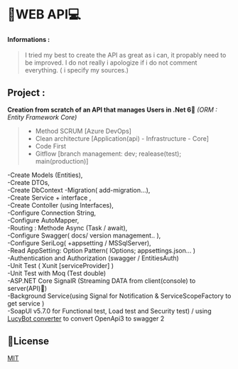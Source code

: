 # 📡WEB API💻

#### Informations :
> I tried my best to create the API as great as i can, it propably need
> to be improved. I do not really i apologize if i do not comment everything.
> ( i specify my sources.)

## Project :

**Creation from scratch of an API that manages Users in .Net 6🚀** 
*(ORM : Entity Framework Core)*

> -   Method SCRUM [Azure DevOps]
> -   Clean architecture [Application(api) - Infrastructure - Core]
> -   Code First
> -   Gitflow [branch management: dev; realease(test); main(production)]

-Create Models (Entities),  
-Create DTOs,  
-Create DbContext
-Migration( add-migration…),  
-Create Service + interface ,  
-Create Contoller (using Interfaces),  
-Configure Connection String,  
-Configure AutoMapper,  
-Routing : Methode Async (Task / await),  
-Configure Swagger( docs/ version management.. ),  
-Configure SeriLog( +appsetting / MSSqlServer),  
-Read AppSetting: Option Pattern( IOptions; appsettings.json… )  
-Authentication and Authorization (swagger / EntitiesAuth)  
-Unit Test ( Xunit [serviceProvider] )  
-Unit Test with Moq (Test double)  
-ASP.NET Core SignalR (Streaming DATA from client(console) to server(API)🔁)  
-Background Service(using Signal for Notification & ServiceScopeFactory to get service )  
-SoapUI v5.7.0 for Functional test, Load test and Security test) / using [LucyBot converter](https://github.com/LucyBot-Inc/api-spec-converter) to convert OpenApi3 to swagger 2

## 📄License
[MIT](https://choosealicense.com/licenses/mit/)
